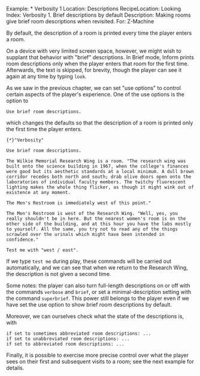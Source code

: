 Example: * Verbosity 1
Location: Descriptions
RecipeLocation: Looking
Index: Verbosity 1. Brief descriptions by default
Description: Making rooms give brief room descriptions when revisited.
For: Z-Machine

  
By default, the description of a room is printed every time the player enters a room.

  
On a device with very limited screen space, however, we might wish to supplant that behavior with "brief" descriptions. In Brief mode, Inform prints room descriptions only when the player enters that room for the first time. Afterwards, the text is skipped, for brevity, though the player can see it again at any time by typing ``look``.

  
As we saw in the previous chapter, we can set "use options" to control certain aspects of the player's experience. One of the use options is the option to

  

``` inform7
Use brief room descriptions.
```

  
which changes the defaults so that the description of a room is printed only the first time the player enters.

  

``` inform7
{*}"Verbosity"

Use brief room descriptions.

The Wilkie Memorial Research Wing is a room. "The research wing was built onto the science building in 1967, when the college's finances were good but its aesthetic standards at a local minimum. A dull brown corridor recedes both north and south; drab olive doors open onto the laboratories of individual faculty members. The twitchy fluorescent lighting makes the whole thing flicker, as though it might wink out of existence at any moment.

The Men's Restroom is immediately west of this point."

The Men's Restroom is west of the Research Wing. "Well, yes, you really shouldn't be in here. But the nearest women's room is on the other side of the building, and at this hour you have the labs mostly to yourself. All the same, you try not to read any of the things scrawled over the urinals which might have been intended in confidence."

Test me with "west / east".
```

  
If we type ``test me`` during play, these commands will be carried out automatically, and we can see that when we return to the Research Wing, the description is not given a second time.

  
Some notes: the player can also turn full-length descriptions on or off with the commands ``verbose`` and ``brief``, or set a minimal-description setting with the command ``superbrief``. This power still belongs to the player even if we have set the use option to show brief room descriptions by default.

  
Moreover, we can ourselves check what the state of the descriptions is, with

  

``` inform7
if set to sometimes abbreviated room descriptions: ...
if set to unabbreviated room descriptions: ...
if set to abbreviated room descriptions: ...
```

  
Finally, it is possible to exercise more precise control over what the player sees on their first and subsequent visits to a room; see the next example for details.
